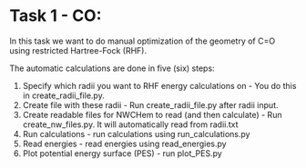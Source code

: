 # Task 1 - CO:

In this task we want to do manual optimization of the geometry of C=O using restricted Hartree-Fock (RHF).

The automatic calculations are done in five (six) steps:

1. Specify which radii you want to RHF energy calculations on - You do this in create_radii_file.py.
2. Create file with these radii - Run create_radii_file.py after radii input.
3. Create readable files for NWCHem to read (and then calculate) - Run create_nw_files.py. It will automatically read from radii.txt
4. Run calculations - run calculations using run_calculations.py
5. Read energies - read energies using read_energies.py
6. Plot potential energy surface (PES) - run plot_PES.py
